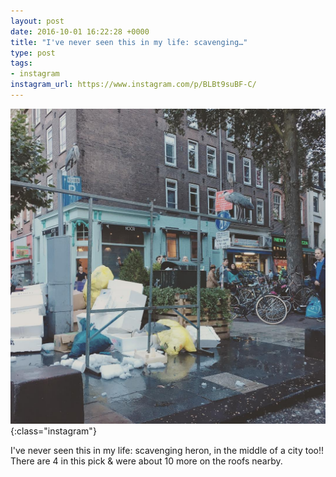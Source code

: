 ```yaml
---
layout: post
date: 2016-10-01 16:22:28 +0000
title: "I've never seen this in my life: scavenging…"
type: post
tags:
- instagram
instagram_url: https://www.instagram.com/p/BLBt9suBF-C/
---
```


![Instagram - BLBt9suBF-C](/assets/BLBt9suBF-C.jpg){:class="instagram"}

I've never seen this in my life: scavenging heron, in the middle of a city too!! There are 4 in this pick & were about 10 more on the roofs nearby.
